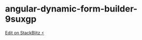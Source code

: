 # angular-dynamic-form-builder-9suxgp

[Edit on StackBlitz ⚡️](https://stackblitz.com/edit/angular-dynamic-form-builder-9suxgp)